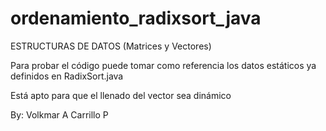 # ordenamiento_radixsort_java
ESTRUCTURAS DE DATOS (Matrices y Vectores)

Para probar el código puede tomar como referencia los datos estáticos ya definidos en RadixSort.java

Está apto para que el llenado del vector sea dinámico

By: Volkmar A Carrillo P
